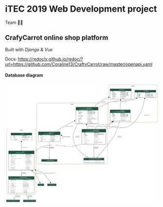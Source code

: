 # iTEC 2019 Web Development project

Team 🍄🦔

## CrafyCarrot online shop platform

Built with *Django & Vue*

Docs: https://redocly.github.io/redoc/?url=https://github.com/Coraline13/CraftyCarrot/raw/master/openapi.yaml

#### Database diagram

![Database diagram](diagram.png)